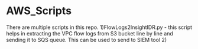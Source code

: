 # AWS_Scripts

There are multiple scripts in this repo.
1)FlowLogs2InsightIDR.py - this script helps in extracting the VPC flow logs from S3 bucket line by line and sending it to SQS queue. This can be used to send to SIEM tool
2)

